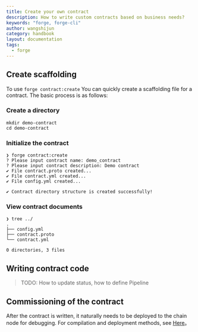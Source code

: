 ```yaml
---
title: Create your own contract
description: How to write custom contracts based on business needs?
keywords: "forge, forge-cli"
author: wangshijun
category: handbook
layout: documentation
tags:
  - forge
---
```


## Create scaffolding

To use `forge contract:create` You can quickly create a scaffolding file for a contract. The basic process is as follows:

### Create a directory

```shell
mkdir demo-contract
cd demo-contract
```

### Initialize the contract

```shell
❯ forge contract:create
? Please input contract name: demo_contract
? Please input contract description: Demo contract
✔ File contract.proto created...
✔ File contract.yml created...
✔ File config.yml created...

✔ Contract directory structure is created successfully!
```

### View contract documents

```shell
❯ tree ../
.
├── config.yml
├── contract.proto
└── contract.yml

0 directories, 3 files
```

## Writing contract code

> TODO: How to update status, how to define Pipeline

## Commissioning of the contract

After the contract is written, it naturally needs to be deployed to the chain node for debugging. For compilation and deployment methods, see [Here](../compile-deploy-contract/index.md)。
